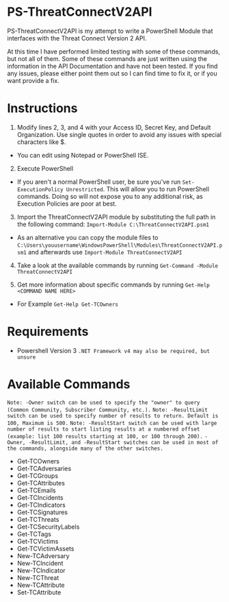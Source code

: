 # PS-ThreatConnectV2API
PS-ThreatConnectV2API is my attempt to write a PowerShell Module that interfaces with the Threat Connect Version 2 API.

At this time I have performed limited testing with some of these commands, but not all of them.  Some of these commands are just written using the information in the API Documentation and have not been tested. If you find any issues, please either point them out so I can find time to fix it, or if you want provide a fix.

# Instructions
1. Modify lines 2, 3, and 4 with your Access ID, Secret Key, and Default Organization. Use single quotes in order to avoid any issues with special characters like $.

  * You can edit using Notepad or PowerShell ISE. 

2. Execute PowerShell

  * If you aren't a normal PowerShell user, be sure you've run `Set-ExecutionPolicy Unrestricted`.  This will allow you to run PowerShell commands.  Doing so will not expose you to any additional risk, as Execution Policies are poor at best.

3. Import the ThreatConnectV2API module by substituting the full path in the following command: `Import-Module C:\ThreatConnectV2API.psm1`

  * As an alternative you can copy the module files to `C:\Users\youusername\WindowsPowerShell\Modules\ThreatConnectV2API.psm1` and afterwards use `Import-Module ThreatConnectV2API`

4. Take a look at the available commands by running `Get-Command -Module ThreatConnectV2API`

5. Get more information about specific commands by running `Get-Help <COMMAND NAME HERE>`

  * For Example `Get-Help Get-TCOwners`

# Requirements
* Powershell Version 3
`.NET Framework v4 may also be required, but unsure`

# Available Commands
`Note: -Owner switch can be used to specify the "owner" to query (Common Community, Subscriber Community, etc.).`
`Note: -ResultLimit switch can be used to specify number of results to return. Default is 100, Maximum is 500.`
`Note: -ResultStart switch can be used with large number of results to start listing results at a numbered offset (example: list 100 results starting at 100, or 100 through 200).`
`-Owner, -ResultLimit, and -ResultStart switches can be used in most of the commands, alongside many of the other switches.`
* Get-TCOwners
* Get-TCAdversaries
* Get-TCGroups
* Get-TCAttributes
* Get-TCEmails
* Get-TCIncidents
* Get-TCIndicators
* Get-TCSignatures
* Get-TCThreats
* Get-TCSecurityLabels
* Get-TCTags
* Get-TCVictims
* Get-TCVictimAssets
* New-TCAdversary
* New-TCIncident
* New-TCIndicator
* New-TCThreat
* New-TCAttribute
* Set-TCAttribute
